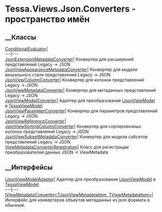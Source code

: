 # Tessa.Views.Json.Converters - пространство имён
## __Классы
[ConditionalEvaluator](T_Tessa_Views_Json_Converters_ConditionalEvaluator.htm)|  
---|---  
[JsonExtensionMetadataConverter](T_Tessa_Views_Json_Converters_JsonExtensionMetadataConverter.htm)|
Конвертер для расширений представлений Legacy -> JSON  
[JsonViewAppearanceMetadataConverter](T_Tessa_Views_Json_Converters_JsonViewAppearanceMetadataConverter.htm)|
Конвертер для модели визуального стиля представлений Legacy -> JSON  
[JsonViewColumnConverter](T_Tessa_Views_Json_Converters_JsonViewColumnConverter.htm)|
Конвертер для колонок представлений Legacy -> JSON  
[JsonViewMetadataConverter](T_Tessa_Views_Json_Converters_JsonViewMetadataConverter.htm)|
Конвертер для метаданных представлений Legacy -> JSON  
[JsonViewModelConverter](T_Tessa_Views_Json_Converters_JsonViewModelConverter.htm)|
Адаптер для преобразования
[IJsonViewModel](T_Tessa_Views_Json_IJsonViewModel.htm) в
[TessaViewModel](T_Tessa_Views_TessaViewModel.htm)  
[JsonViewParameterConverter](T_Tessa_Views_Json_Converters_JsonViewParameterConverter.htm)|
Конвертер для параметров представлений Legacy -> JSON  
[JsonViewReferenceConverter](T_Tessa_Views_Json_Converters_JsonViewReferenceConverter.htm)|  
[JsonViewSortingColumnConverter](T_Tessa_Views_Json_Converters_JsonViewSortingColumnConverter.htm)|
Конвертер для сортировочных колонок представлений Legacy -> JSON  
[JsonViewSubsetMetadataConverter](T_Tessa_Views_Json_Converters_JsonViewSubsetMetadataConverter.htm)|
Конвертер для модели сабсетов представлений Legacy -> JSON  
[ViewMetadataConverterRegistration](T_Tessa_Views_Json_Converters_ViewMetadataConverterRegistration.htm)|
Класс для регистрации преобразователей данных JSON -> ViewMetadata  
## __Интерфейсы
[IJsonViewModelAdapter](T_Tessa_Views_Json_Converters_IJsonViewModelAdapter.htm)|
Адаптер для преобразования
[IJsonViewModel](T_Tessa_Views_Json_IJsonViewModel.htm) в
[TessaViewModel](T_Tessa_Views_TessaViewModel.htm)  
---|---  
[IViewMetadataConverter<TJsonViewMetadataItem,
TViewMetadataItem>](T_Tessa_Views_Json_Converters_IViewMetadataConverter_2.htm)|
Интерфейс для конвертеров объектов метаданных из json формата в обычный.
